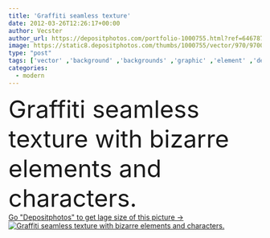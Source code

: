 ```yaml
---
title: 'Graffiti seamless texture'
date: 2012-03-26T12:26:17+00:00
author: Vecster
author_url: https://depositphotos.com/portfolio-1000755.html?ref=64678756
image: https://static8.depositphotos.com/thumbs/1000755/vector/970/9700351/api_thumb_450.jpg?forcejpeg=true
type: "post"
tags: ['vector' ,'background' ,'backgrounds' ,'graphic' ,'element' ,'design' ,'abstract' ,'texture' ,'pattern' ,'style' ,'grunge' ,'cartoon' ,'funny' ,'modern' ,'splash' ,'character' ,'funky' ,'backdrop' ,'creative' ,'wallpaper' ,'dirty' ,'bizarre' ,'characters' ,'crazy' ,'emo' ,'Graffiti' ,'monster' ,'contemporary' ,'doodle' ,'sin' ,'grafitti' ,'grafiti' ,'con' ,'graffity' ,'styl' ,'muster' ,'abstracto' ,'sfondo' ,'astratto' ,'desenho' ,'abstractas' ,'personajes' ,'animado' ,'elementos' ,'divertente' ,'creativa' ,'nahtlose' ,'emenda' ,'fisuras' ]
categories: 
  - modern
---
```

<div aling="center">
            <font size="60"> Graffiti seamless texture with bizarre elements and characters.</font>   
</div>
<div>
    <a href='https://depositphotos.com/9700351/stock-illustration-graffiti-seamless-texture.html?ref=64678756' target=_blank > Go "Depositphotos" to get lage size of this picture ->
        <img href='https://depositphotos.com/9700351/stock-illustration-graffiti-seamless-texture.html?ref=64678756' src='https://static8.depositphotos.com/1000755/970/v/950/depositphotos_9700351-stock-illustration-graffiti-seamless-texture.jpg?forcejpeg=true' alt='Graffiti seamless texture with bizarre elements and characters.' >
    </a>
</div>

